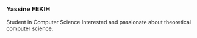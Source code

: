 ### Yassine FEKIH

Student in Computer Science
Interested and passionate about theoretical computer science.


